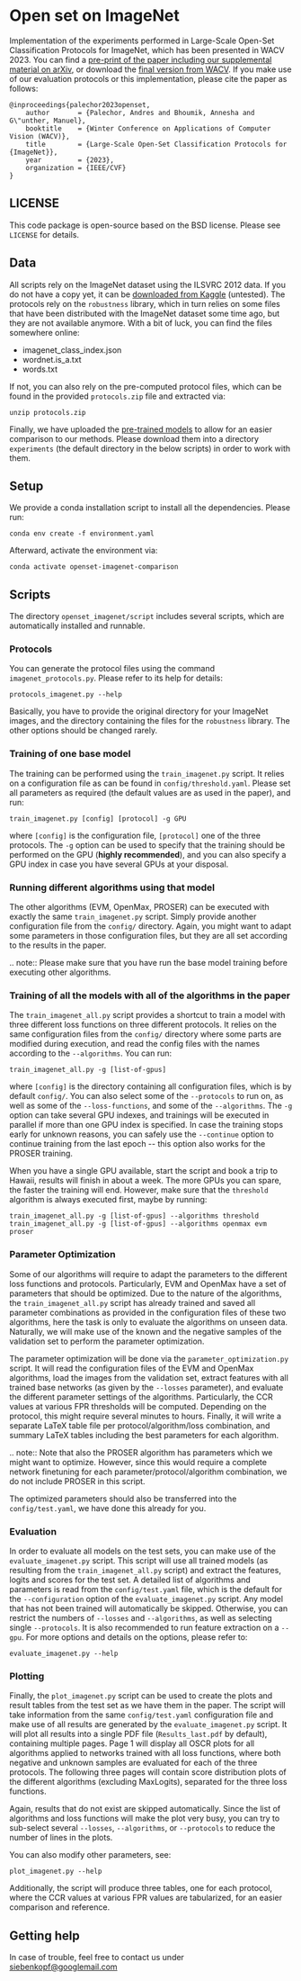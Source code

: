 # Open set on ImageNet
Implementation of the experiments performed in Large-Scale Open-Set Classification Protocols for ImageNet, which has been presented in WACV 2023.
You can find a [pre-print of the paper including our supplemental material on arXiv](https://arxiv.org/abs/2210.06789), or download the [final version from WACV](https://openaccess.thecvf.com/content/WACV2023/html/Palechor_Large-Scale_Open-Set_Classification_Protocols_for_ImageNet_WACV_2023_paper.html).
If you make use of our evaluation protocols or this implementation, please cite the paper as follows:

    @inproceedings{palechor2023openset,
        author       = {Palechor, Andres and Bhoumik, Annesha and G\"unther, Manuel},
        booktitle    = {Winter Conference on Applications of Computer Vision (WACV)},
        title        = {Large-Scale Open-Set Classification Protocols for {ImageNet}},
        year         = {2023},
        organization = {IEEE/CVF}
    }

## LICENSE
This code package is open-source based on the BSD license.
Please see `LICENSE` for details.

## Data

All scripts rely on the ImageNet dataset using the ILSVRC 2012 data.
If you do not have a copy yet, it can be [downloaded from Kaggle](https://www.kaggle.com/competitions/imagenet-object-localization-challenge/overview) (untested).
The protocols rely on the `robustness` library, which in turn relies on some files that have been distributed with the ImageNet dataset some time ago, but they are not available anymore.
With a bit of luck, you can find the files somewhere online:

* imagenet_class_index.json
* wordnet.is_a.txt
* words.txt

If not, you can also rely on the pre-computed protocol files, which can be found in the provided `protocols.zip` file and extracted via:

    unzip protocols.zip

Finally, we have uploaded the [pre-trained models](https://seafile.ifi.uzh.ch/d/af484b369a2d4d13a04f) to allow for an easier comparison to our methods.
Please download them into a directory `experiments` (the default directory in the below scripts) in order to work with them.


## Setup

We provide a conda installation script to install all the dependencies.
Please run:

    conda env create -f environment.yaml

Afterward, activate the environment via:

    conda activate openset-imagenet-comparison

## Scripts

The directory `openset_imagenet/script` includes several scripts, which are automatically installed and runnable.

### Protocols

You can generate the protocol files using the command `imagenet_protocols.py`.
Please refer to its help for details:

    protocols_imagenet.py --help

Basically, you have to provide the original directory for your ImageNet images, and the directory containing the files for the `robustness` library.
The other options should be changed rarely.

### Training of one base model

The training can be performed using the `train_imagenet.py` script.
It relies on a configuration file as can be found in `config/threshold.yaml`.
Please set all parameters as required (the default values are as used in the paper), and run:

    train_imagenet.py [config] [protocol] -g GPU

where `[config]` is the configuration file, `[protocol]` one of the three protocols.
The `-g` option can be used to specify that the training should be performed on the GPU (**highly recommended**), and you can also specify a GPU index in case you have several GPUs at your disposal.

### Running different algorithms using that model

The other algorithms (EVM, OpenMax, PROSER) can be executed with exactly the same `train_imagenet.py` script.
Simply provide another configuration file from the `config/` directory.
Again, you might want to adapt some parameters in those configuration files, but they are all set according to the results in the paper.

.. note::
   Please make sure that you have run the base model training before executing other algorithms.

### Training of all the models with all of the algorithms in the paper

The `train_imagenet_all.py` script provides a shortcut to train a model with three different loss functions on three different protocols.
It relies on the same configuration files from the `config/` directory where some parts are modified during execution, and read the config files with the names according to the `--algorithms`.
You can run:

    train_imagenet_all.py -g [list-of-gpus]

where `[config]` is the directory containing all configuration files, which is by default `config/`.
You can also select some of the `--protocols` to run on, as well as some of the `--loss-functions`, and some of the `--algorithms`.
The `-g` option can take several GPU indexes, and trainings will be executed in parallel if more than one GPU index is specified.
In case the training stops early for unknown reasons, you can safely use the `--continue` option to continue training from the last epoch -- this option also works for the PROSER training.

When you have a single GPU available, start the script and book a trip to Hawaii, results will finish in about a week.
The more GPUs you can spare, the faster the training will end.
However, make sure that the `threshold` algorithm is always executed first, maybe by running:

    train_imagenet_all.py -g [list-of-gpus] --algorithms threshold
    train_imagenet_all.py -g [list-of-gpus] --algorithms openmax evm proser

### Parameter Optimization

Some of our algorithms will require to adapt the parameters to the different loss functions and protocols.
Particularly, EVM and OpenMax have a set of parameters that should be optimized.
Due to the nature of the algorithms, the `train_imagenet_all.py` script has already trained and saved all parameter combinations as provided in the configuration files of these two algorithms, here the task is only to evaluate the algorithms on unseen data.
Naturally, we will make use of the known and the negative samples of the validation set to perform the parameter optimization.

The parameter optimization will be done via the `parameter_optimization.py` script.
It will read the configuration files of the EVM and OpenMax algorithms, load the images from the validation set, extract features with all trained base networks (as given by the `--losses` parameter), and evaluate the different parameter settings of the algorithms.
Particularly, the CCR values at various FPR thresholds will be computed.
Depending on the protocol, this might require several minutes to hours.
Finally, it will write a separate LaTeX table file per protocol/algorithm/loss combination, and summary LaTeX tables including the best parameters for each algorithm.

.. note::
   Note that also the PROSER algorithm has parameters which we might want to optimize.
   However, since this would require a complete network finetuning for each parameter/protocol/algorithm combination, we do not include PROSER in this script.

The optimized parameters should also be transferred into the `config/test.yaml`, we have done this already for you.

### Evaluation

In order to evaluate all models on the test sets, you can make use of the `evaluate_imagenet.py` script.
This script will use all trained models (as resulting from the `train_imagenet_all.py` script) and extract the features, logits and scores for the test set.
A detailed list of algorithms and parameters is read from the `config/test.yaml` file, which is the default for the `--configuration` option of the `evaluate_imagenet.py` script.
Any model that has not been trained will automatically be skipped.
Otherwise, you can restrict the numbers of `--losses` and `--algorithms`, as well as selecting single `--protocols`.
It is also recommended to run feature extraction on a `--gpu`.
For more options and details on the options, please refer to:

    evaluate_imagenet.py --help

### Plotting

Finally, the `plot_imagenet.py` script can be used to create the plots and result tables from the test set as we have them in the paper.
The script will take information from the same `config/test.yaml` configuration file and make use of all results are generated by the `evaluate_imagenet.py` script.
It will plot all results into a single PDF file (`Results_last.pdf` by default), containing multiple pages.
Page 1 will display all OSCR plots for all algorithms applied to networks trained with all loss functions, where both negative and unknown samples are evaluated for each of the three protocols.
The following three pages will contain score distribution plots of the different algorithms (excluding MaxLogits), separated for the three loss functions.

Again, results that do not exist are skipped automatically.
Since the list of algorithms and loss functions will make the plot very busy, you can try to sub-select several `--losses`, `--algorithms`, or `--protocols` to reduce the number of lines in the plots.

You can also modify other parameters, see:

    plot_imagenet.py --help

Additionally, the script will produce three tables, one for each protocol, where the CCR values at various FPR values are tabularized, for an easier comparison and reference.

## Getting help

In case of trouble, feel free to contact us under [siebenkopf@googlemail.com](mailto:siebenkopf@googlemail.com?subject=Open-Set%20ImageNet%20Protocols)
